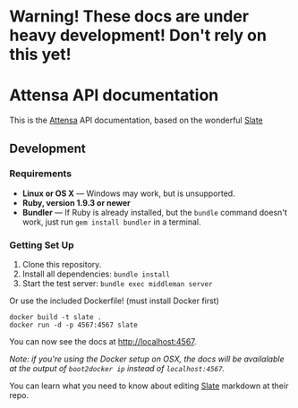 # Warning!  These docs are under heavy development!  Don't rely on this yet!

Attensa API documentation
========

This is the [Attensa](http://www.attensa.com) API documentation, based on the wonderful [Slate](https://github.com/tripit/slate)

Development
------------

### Requirements

 - **Linux or OS X** — Windows may work, but is unsupported.
 - **Ruby, version 1.9.3 or newer**
 - **Bundler** — If Ruby is already installed, but the `bundle` command doesn't work, just run `gem install bundler` in a terminal.

### Getting Set Up

 1. Clone this repository.
 2. Install all dependencies: `bundle install`
 3. Start the test server: `bundle exec middleman server`

Or use the included Dockerfile! (must install Docker first)

```shell
docker build -t slate .
docker run -d -p 4567:4567 slate
```

You can now see the docs at <http://localhost:4567>.

*Note: if you're using the Docker setup on OSX, the docs will be
availalable at the output of `boot2docker ip` instead of `localhost:4567`.*

You can learn what you need to know about editing [Slate](https://github.com/tripit/slate) markdown at their repo.
